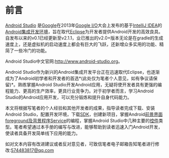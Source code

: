 # 前言 
[Android Studio][] 是[Google][]在2013年[Google I/O][]大会上发布的基于[IntelliJ IDEA][]的[Android][][集成开发环境][]，旨在取代[Eclipse][]为开发者提供Android开发的高效良具。自发布以来的v0.1已经更新至v2.1.1，业已推出的v2.0+版本无论是在gradle的生成速度上，还是虚拟机的启动速度上都会有巨大的飞跃，还新增众多实用的功能、精简了一些冷门的功能。  

Android Studio中文官网:<http://www.android-studio.org>。 
 
Android Studio作为新兴的Android集成开发平台正在迅速取代Eclipse，也逐渐成为了Android初学者和开发者的首选*(此处仅为笔者个人意见，如有争议请保留)*。熟练掌握Android Studio开发Android应用，无疑将使开发者具有更强的编程能力、更高的生产效率，更具行业竞争力。对于初学者而言，学习Android Studio的Android应用开发，可以充分锻炼和提升自身代码能力。  

本文将根据写笔者的个人经验和其他开发者的成果，指导读者完成下载、安装Android Studio，配置开发环境，下载[SDK][]，创建新项目，掌握Android[前景界面foreground及背景程序Service][]的编程，掌握Android Studio中几种主要的[控件][]类型。笔者希望通过本手册的编写与改进，能够帮助到读者迅速入门Android开发，使读者具备开发简单线下应用的能力。

如对文本内容有改进建议或者反对意见者，可致信笔者电子邮箱告知笔者进行修改:<574483817@qq.com>

[Android Studio]:https://zh.wikipedia.org/wiki/Android_Studio[Google]: https://www.google.com[Google I/O]: https://zh.wikipedia.org/wiki/Google_I/O
[IntelliJ IDEA]:https://www.jetbrains.com/idea/
[Eclipse]:https://www.eclipse.org
[Android]:https://zh.wikipedia.org/wiki/Android
[集成开发环境]:https://zh.wikipedia.org/wiki/集成开发环境
[SDK]:https://zh.wikipedia.org/wiki/软件开发工具包
[前景界面foreground及背景程序Service]:https://zh.wikipedia.org/wiki/Android#.E6.87.89.E7.94.A8.E7.A8.8B.E5.BC.8F
[控件]:https://zh.wikipedia.org/wiki/控件
